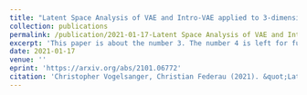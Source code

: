 ```yaml
---
title: "Latent Space Analysis of VAE and Intro-VAE applied to 3-dimensional MR Brain Volumes of Multiple Sclerosis, Leukoencephalopathy, and Healthy Patients"
collection: publications
permalink: /publication/2021-01-17-Latent Space Analysis of VAE and Intro-VAE applied to 3-dimensional MR Brain Volumes of Multiple Sclerosis, Leukoencephalopathy, and Healthy Patients
excerpt: 'This paper is about the number 3. The number 4 is left for future work.'
date: 2021-01-17
venue: ''
eprint: 'https://arxiv.org/abs/2101.06772'
citation: 'Christopher Vogelsanger, Christian Federau (2021). &quot;Latent Space Analysis of VAE and Intro-VAE applied to 3-dimensional MR Brain Volumes of Multiple Sclerosis, Leukoencephalopathy, and Healthy Patients.&quot;'
---
```

